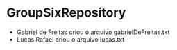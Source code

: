 # GroupSixRepository
- Gabriel de Freitas criou o arquivo gabrielDeFreitas.txt
- Lucas Rafael criou o arquivo lucas.txt

